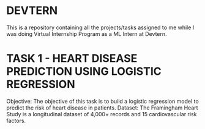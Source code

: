 # DEVTERN
This is a repository containing all the projects/tasks assigned to me while I was doing Virtual Internship Program as a ML Intern at Devtern.

# TASK 1 - HEART DISEASE PREDICTION USING LOGISTIC REGRESSION
Objective: The objective of this task is to build a logistic regression model to predict the risk of heart disease in patients.
Dataset: The Framingham Heart Study is a longitudinal dataset of 4,000+ records and 15 cardiovascular risk factors.

